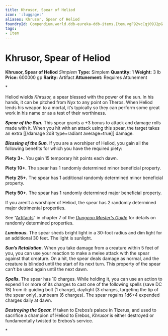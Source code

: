 ```yaml
---
title: Khrusor, Spear of Heliod
icon: ':luggage:'
aliases: Khrusor, Spear of Heliod
foundryId: Compendium.world.ddb-eureka-ddb-items.Item.vgF92vcCqj09J2pG
tags:
- Item
---
```


# Khrusor, Spear of Heliod

**Khrusor, Spear of Heliod**
_Simplem_
**Type:** Simplem
**Quantity:** 1
**Weight:** 3 lb
**Price:** 600000 gp
**Rarity:** Artifact
**Attunement:** Requires Attunement

*<p>Heliod wields *Khrusor,* a spear blessed with the power of the sun. In his hands, it can be pitched from Nyx to any point on Theros. When Heliod lends his weapon to a mortal, it’s typically so they can perform some great work in his name or as a test of their worthiness.

***Spear of the Sun.*** This spear grants a +3 bonus to attack and damage rolls made with it. When you hit with an attack using this spear, the target takes an extra  [[/damage 2d8 type=radiant average=true]] damage.

***Blessing of the Sun.*** If you are a worshiper of Heliod, you gain all the following benefits for which you have the required piety:

**Piety 3+.** You gain 15 temporary hit points each dawn.

**Piety 10+.** The spear has 1 randomly determined minor beneficial property.

**Piety 25+.** The spear has 1 additional randomly determined minor beneficial property.

**Piety 50+.** The spear has 1 randomly determined major beneficial property.

If you aren’t a worshiper of Heliod, the spear has 2 randomly determined major detrimental properties.

See “<a href="https://www.dndbeyond.com/sources/dmg/sentient-magic-items-artifacts#Artifacts">Artifacts</a>” in chapter 7 of the *<a href="https://www.dndbeyond.com/sources/dmg">Dungeon Master’s Guide</a>* for details on randomly determined properties.

***Luminous.*** The spear sheds bright light in a 30-foot radius and dim light for an additional 30 feet. The light is sunlight.

***Sun’s Retaliation.*** When you take damage from a creature within 5 feet of you, you can use your reaction to make a melee attack with the spear against that creature. On a hit, the spear deals damage as normal, and the creature is blinded until the start of its next turn. This property of the spear can’t be used again until the next dawn.

***Spells.*** The spear has 10 charges. While holding it, you can use an action to expend 1 or more of its charges to cast one of the following spells (save DC 18) from it: guiding bolt (1 charge), daylight (3 charges, targeting the tip of the spear only), sunbeam (6 charges). The spear regains 1d6+4 expended charges daily at dawn.

***Destroying the Spear.*** If taken to Erebos’s palace in Tizerus, and used to sacrifice a champion of Heliod to Erebos, *Khrusor* is either destroyed or fundamentally twisted to Erebos’s service.</p>*